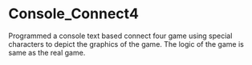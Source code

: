 # Console_Connect4

Programmed a console text based connect four game using special characters to depict the graphics of the game. The logic of the game is same as the real game. 
